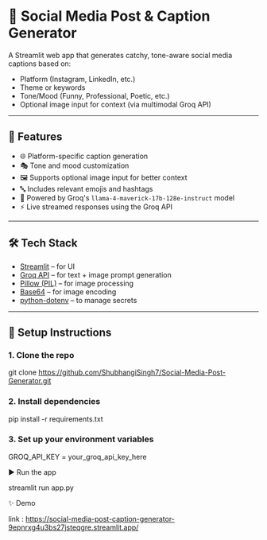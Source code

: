 # 📸 Social Media Post & Caption Generator

A Streamlit web app that generates catchy, tone-aware social media captions based on:
- Platform (Instagram, LinkedIn, etc.)
- Theme or keywords
- Tone/Mood (Funny, Professional, Poetic, etc.)
- Optional image input for context (via multimodal Groq API)

---

## 🚀 Features

- 🌐 Platform-specific caption generation
- 🎭 Tone and mood customization
- 🖼️ Supports optional image input for better context
- 🔤 Includes relevant emojis and hashtags
- 🧠 Powered by Groq's `llama-4-maverick-17b-128e-instruct` model
- ⚡ Live streamed responses using the Groq API

---

## 🛠️ Tech Stack

- [Streamlit](https://streamlit.io/) – for UI
- [Groq API](https://console.groq.com/) – for text + image prompt generation
- [Pillow (PIL)](https://pillow.readthedocs.io/) – for image processing
- [Base64](https://docs.python.org/3/library/base64.html) – for image encoding
- [python-dotenv](https://pypi.org/project/python-dotenv/) – to manage secrets

---

## 🔧 Setup Instructions

### 1. Clone the repo

git clone https://github.com/ShubhangiSingh7/Social-Media-Post-Generator.git

### 2. Install dependencies

pip install -r requirements.txt

### 3. Set up your environment variables

GROQ_API_KEY = your_groq_api_key_here


▶️ Run the app

streamlit run app.py

✨ Demo 

link : https://social-media-post-caption-generator-9epnrxg4u3bs27jsteqgre.streamlit.app/
